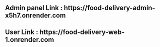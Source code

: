 <img srce="https://food-delivery-web-1.onrender.com">
 
 <h2> Admin panel Link : https://food-delivery-admin-x5h7.onrender.com  </h2>
  
 <h2> User Link : https://food-delivery-web-1.onrender.com</h2>
